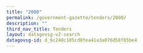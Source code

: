 ```yaml
---
title: "2000"
permalink: /government-gazette/tenders/2000/
description: ""
third_nav_title: Tenders
layout: datagovsg-v2-search
datagovsg-id: d_6c240c105cd0fea41a3a076d58f85be4
---
```

